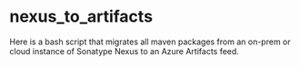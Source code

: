 # nexus_to_artifacts
Here is a bash script that migrates all maven packages from an on-prem or cloud instance of Sonatype Nexus to an Azure Artifacts feed.
